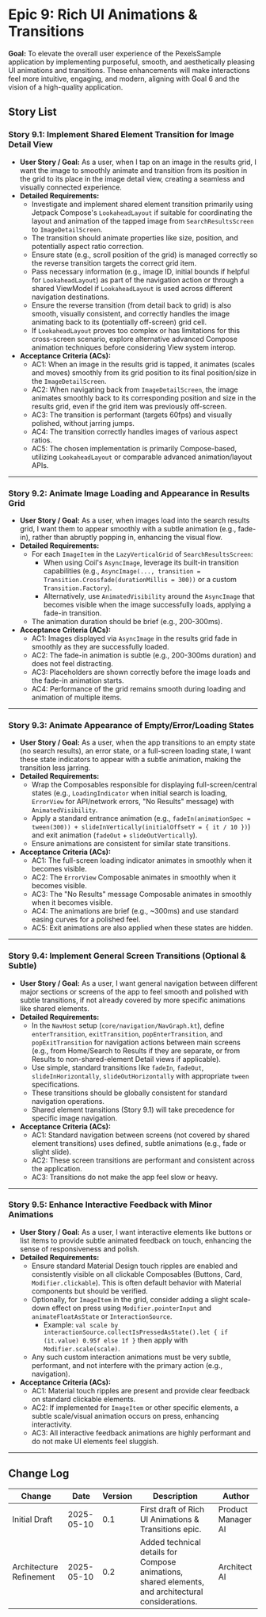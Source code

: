 # Epic 9: Rich UI Animations & Transitions

**Goal:** To elevate the overall user experience of the PexelsSample application by implementing purposeful, smooth, and aesthetically pleasing UI animations and transitions. These enhancements will make interactions feel more intuitive, engaging, and modern, aligning with Goal 6 and the vision of a high-quality application.

## Story List

### Story 9.1: Implement Shared Element Transition for Image Detail View

-   **User Story / Goal:** As a user, when I tap on an image in the results grid, I want the image to smoothly animate and transition from its position in the grid to its place in the image detail view, creating a seamless and visually connected experience.
-   **Detailed Requirements:**
    * Investigate and implement shared element transition primarily using Jetpack Compose's `LookaheadLayout` if suitable for coordinating the layout and animation of the tapped image from `SearchResultsScreen` to `ImageDetailScreen`.
    * The transition should animate properties like size, position, and potentially aspect ratio correction.
    * Ensure state (e.g., scroll position of the grid) is managed correctly so the reverse transition targets the correct grid item.
    * Pass necessary information (e.g., image ID, initial bounds if helpful for `LookaheadLayout`) as part of the navigation action or through a shared ViewModel if `LookaheadLayout` is used across different navigation destinations.
    * Ensure the reverse transition (from detail back to grid) is also smooth, visually consistent, and correctly handles the image animating back to its (potentially off-screen) grid cell.
    * If `LookaheadLayout` proves too complex or has limitations for this cross-screen scenario, explore alternative advanced Compose animation techniques before considering View system interop.
-   **Acceptance Criteria (ACs):**
    * AC1: When an image in the results grid is tapped, it animates (scales and moves) smoothly from its grid position to its final position/size in the `ImageDetailScreen`.
    * AC2: When navigating back from `ImageDetailScreen`, the image animates smoothly back to its corresponding position and size in the results grid, even if the grid item was previously off-screen.
    * AC3: The transition is performant (targets 60fps) and visually polished, without jarring jumps.
    * AC4: The transition correctly handles images of various aspect ratios.
    * AC5: The chosen implementation is primarily Compose-based, utilizing `LookaheadLayout` or comparable advanced animation/layout APIs.

---

### Story 9.2: Animate Image Loading and Appearance in Results Grid

-   **User Story / Goal:** As a user, when images load into the search results grid, I want them to appear smoothly with a subtle animation (e.g., fade-in), rather than abruptly popping in, enhancing the visual flow.
-   **Detailed Requirements:**
    * For each `ImageItem` in the `LazyVerticalGrid` of `SearchResultsScreen`:
        * When using Coil's `AsyncImage`, leverage its built-in transition capabilities (e.g., `AsyncImage(..., transition = Transition.Crossfade(durationMillis = 300))` or a custom `Transition.Factory`).
        * Alternatively, use `AnimatedVisibility` around the `AsyncImage` that becomes visible when the image successfully loads, applying a fade-in transition.
    * The animation duration should be brief (e.g., 200-300ms).
-   **Acceptance Criteria (ACs):**
    * AC1: Images displayed via `AsyncImage` in the results grid fade in smoothly as they are successfully loaded.
    * AC2: The fade-in animation is subtle (e.g., 200-300ms duration) and does not feel distracting.
    * AC3: Placeholders are shown correctly before the image loads and the fade-in animation starts.
    * AC4: Performance of the grid remains smooth during loading and animation of multiple items.

---

### Story 9.3: Animate Appearance of Empty/Error/Loading States

-   **User Story / Goal:** As a user, when the app transitions to an empty state (no search results), an error state, or a full-screen loading state, I want these state indicators to appear with a subtle animation, making the transition less jarring.
-   **Detailed Requirements:**
    * Wrap the Composables responsible for displaying full-screen/central states (e.g., `LoadingIndicator` when initial search is loading, `ErrorView` for API/network errors, "No Results" message) with `AnimatedVisibility`.
    * Apply a standard entrance animation (e.g., `fadeIn(animationSpec = tween(300)) + slideInVertically(initialOffsetY = { it / 10 })`) and exit animation (`fadeOut` + `slideOutVertically`).
    * Ensure animations are consistent for similar state transitions.
-   **Acceptance Criteria (ACs):**
    * AC1: The full-screen loading indicator animates in smoothly when it becomes visible.
    * AC2: The `ErrorView` Composable animates in smoothly when it becomes visible.
    * AC3: The "No Results" message Composable animates in smoothly when it becomes visible.
    * AC4: The animations are brief (e.g., ~300ms) and use standard easing curves for a polished feel.
    * AC5: Exit animations are also applied when these states are hidden.

---

### Story 9.4: Implement General Screen Transitions (Optional & Subtle)

-   **User Story / Goal:** As a user, I want general navigation between different major sections or screens of the app to feel smooth and polished with subtle transitions, if not already covered by more specific animations like shared elements.
-   **Detailed Requirements:**
    * In the `NavHost` setup (`core/navigation/NavGraph.kt`), define `enterTransition`, `exitTransition`, `popEnterTransition`, and `popExitTransition` for navigation actions between main screens (e.g., from Home/Search to Results if they are separate, or from Results to non-shared-element Detail views if applicable).
    * Use simple, standard transitions like `fadeIn`, `fadeOut`, `slideInHorizontally`, `slideOutHorizontally` with appropriate `tween` specifications.
    * These transitions should be globally consistent for standard navigation operations.
    * Shared element transitions (Story 9.1) will take precedence for specific image navigation.
-   **Acceptance Criteria (ACs):**
    * AC1: Standard navigation between screens (not covered by shared element transitions) uses defined, subtle animations (e.g., fade or slight slide).
    * AC2: These screen transitions are performant and consistent across the application.
    * AC3: Transitions do not make the app feel slow or heavy.

---

### Story 9.5: Enhance Interactive Feedback with Minor Animations

-   **User Story / Goal:** As a user, I want interactive elements like buttons or list items to provide subtle animated feedback on touch, enhancing the sense of responsiveness and polish.
-   **Detailed Requirements:**
    * Ensure standard Material Design touch ripples are enabled and consistently visible on all clickable Composables (Buttons, Card, `Modifier.clickable`). This is often default behavior with Material components but should be verified.
    * Optionally, for `ImageItem` in the grid, consider adding a slight scale-down effect on press using `Modifier.pointerInput` and `animateFloatAsState` or `InteractionSource`.
        * Example: `val scale by interactionSource.collectIsPressedAsState().let { if (it.value) 0.95f else 1f }` then apply with `Modifier.scale(scale)`.
    * Any such custom interaction animations must be very subtle, performant, and not interfere with the primary action (e.g., navigation).
-   **Acceptance Criteria (ACs):**
    * AC1: Material touch ripples are present and provide clear feedback on standard clickable elements.
    * AC2: If implemented for `ImageItem` or other specific elements, a subtle scale/visual animation occurs on press, enhancing interactivity.
    * AC3: All interactive feedback animations are highly performant and do not make UI elements feel sluggish.

---

## Change Log

| Change        | Date       | Version | Description                                                    | Author             |
| ------------- | ---------- | ------- | -------------------------------------------------------------- | ------------------ |
| Initial Draft | 2025-05-10 | 0.1     | First draft of Rich UI Animations & Transitions epic. | Product Manager AI |
| Architecture Refinement | 2025-05-10 | 0.2     | Added technical details for Compose animations, shared elements, and architectural considerations. | Architect AI |